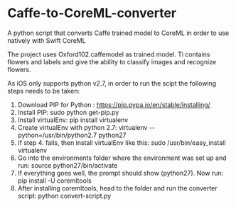 # Caffe-to-CoreML-converter
A python script that converts Caffe trained model to CoreML in order to use natively with Swift CoreML

The project uses Oxford102.caffemodel as trained model. Ti contains flowers and labels and give the ability to classify images and recognize flowers.

As iOS only supports python v2.7, in order to run the scipt the following steps needs to be taken:

1. Download PIP for Python : https://pip.pypa.io/en/stable/installing/
2. Install PIP: sudo python get-pip.py
3. Install virtualEnv: pip install virtualenv
4. Create virtualEnv with python 2.7: virtualenv --python=/usr/bin/python2.7 python27
5. If step 4. fails, then install virtualEnv like this: sudo /usr/bin/easy_install virtualenv
6. Go into the environments folder where the environment was set up and run: source python27/bin/activate
7. If everything goes well, the prompt should show (python27). Now run: pip install -U coremltools
8. After installing coremltools, head to the folder and run the converter script: python convert-script.py
